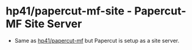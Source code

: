 # hp41/papercut-mf-site - Papercut-MF Site Server

- Same as [hp41/papercut-mf](/papercut-mf) but Papercut is setup as a site server.